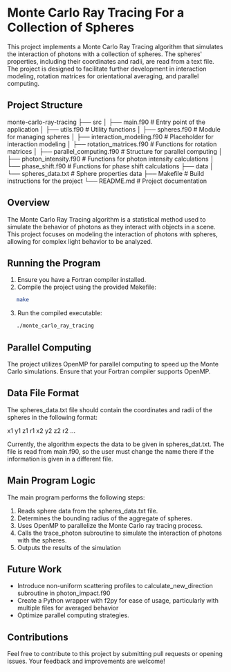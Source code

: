 # Monte Carlo Ray Tracing For a Collection of Spheres

This project implements a Monte Carlo Ray Tracing algorithm that simulates the interaction of photons with a collection of spheres. The spheres' properties, including their coordinates and radii, are read from a text file. The project is designed to facilitate further development in interaction modeling, rotation matrices for orientational averaging, and parallel computing.

## Project Structure

monte-carlo-ray-tracing 
├── src 
│  ├── main.f90 # Entry point of the application 
│  ├── utils.f90 # Utility functions 
│  ├── spheres.f90 # Module for managing spheres 
│  ├── interaction_modeling.f90 # Placeholder for interaction modeling 
│  ├── rotation_matrices.f90 # Functions for rotation matrices 
│  ├── parallel_computing.f90 # Structure for parallel computing 
│  ├── photon_intensity.f90 # Functions for photon intensity calculations 
│  └── phase_shift.f90 # Functions for phase shift calculations 
├── data 
│  └── spheres_data.txt # Sphere properties data 
├── Makefile # Build instructions for the project 
└── README.md # Project documentation

## Overview

The Monte Carlo Ray Tracing algorithm is a statistical method used to simulate the behavior of photons as they interact with objects in a scene. This project focuses on modeling the interaction of photons with spheres, allowing for complex light behavior to be analyzed.

## Running the Program

1. Ensure you have a Fortran compiler installed.
2. Compile the project using the provided Makefile:
```sh
   make
```
3. Run the compiled executable:
```sh
   ./monte_carlo_ray_tracing
```

## Parallel Computing

The project utilizes OpenMP for parallel computing to speed up the Monte Carlo simulations. Ensure that your Fortran compiler supports OpenMP.

## Data File Format

The spheres_data.txt file should contain the coordinates and radii of the spheres in the following format:

x1 y1 z1 r1
x2 y2 z2 r2
...

Currently, the algorithm expects the data to be given in spheres_dat.txt. The file is read from main.f90, so the user must change the name there if the information is given in a different file. 

## Main Program Logic

The main program performs the following steps:

1. Reads sphere data from the spheres_data.txt file.
2. Determines the bounding radius of the aggregate of spheres.
3. Uses OpenMP to parallelize the Monte Carlo ray tracing process.
4. Calls the trace_photon subroutine to simulate the interaction of photons with the spheres.
5. Outputs the results of the simulation

## Future Work

- Introduce non-uniform scattering profiles to calculate_new_direction subroutine in photon_impact.f90
- Create a Python wrapper with f2py for ease of usage, particularly with multiple files for averaged behavior
- Optimize parallel computing strategies. 

## Contributions

Feel free to contribute to this project by submitting pull requests or opening issues. Your feedback and improvements are welcome!
